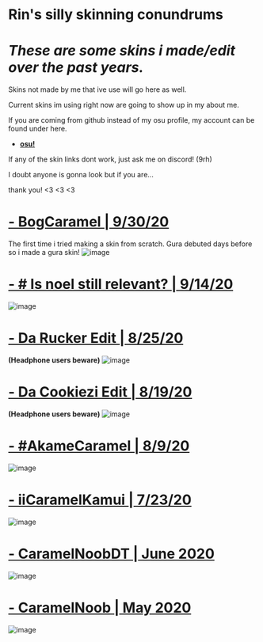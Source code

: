 # Rin's silly skinning conundrums 

# *These are some skins i made/edit over the past years.*

Skins not made by me that ive use will go here as well. 

Current skins im using right now are going to show up in my about me. 

If you are coming from github instead of my osu profile, my account can be found under here.

* [**osu!**](https://osu.ppy.sh/users/13378004)

If any of the skin links dont work, just ask me on discord! (9rh)


   I doubt anyone is gonna look but if you are...

   thank you! <3 <3 <3 

# [- BogCaramel | 9/30/20](https://bit.ly/3Gx1lZO)
The first time i tried making a skin from scratch. Gura debuted days before so i made a gura skin!
![image](https://cdn.discordapp.com/attachments/701177090984116394/1182135463327305868/image.png?ex=65839871&is=65712371&hm=6b7fa8ee3d9f41714bd00581b0317edf1b6a5d9bf9ff6313d3097e35f3260015&)

# [- # Is noel still relevant? | 9/14/20](https://bit.ly/3R5CeCi)
![image](https://cdn.discordapp.com/attachments/701177090984116394/1182119652441198652/image.png?ex=658389b7&is=657114b7&hm=db588b55ca6c12fe775bf97b308c2dccb7d195c7821746d30d4b22ecbd51e17d&)

# [- Da Rucker Edit | 8/25/20](https://bit.ly/46GwVPu)
**(Headphone users beware)**
![image](https://cdn.discordapp.com/attachments/701177090984116394/1182106290978291773/image.png?ex=65837d46&is=65710846&hm=c0e1d9f1f4b3ec2369358b1d2ea68203cae5516541c715d3575838faa74a4ec2&)

# [- Da Cookiezi Edit | 8/19/20](https://bit.ly/47IcJhn)
**(Headphone users beware)**
![image](https://cdn.discordapp.com/attachments/701177090984116394/1182110795992137748/image.png?ex=65838178&is=65710c78&hm=fab2437c692edf17fed6eeb3aa406e366d03cee5abd6f93678567151a6714bc6&)

# [- #AkameCaramel | 8/9/20](https://bit.ly/3RcYpX7)
![image](https://cdn.discordapp.com/attachments/701177090984116394/1182101711385534566/image.png?ex=65837902&is=65710402&hm=fdc2093b6662aeb19af986de6138d979d79507c20c9c2a026440828966ca0677&)

# [- iiCaramelKamui | 7/23/20](https://bit.ly/3TfAclJ) 
![image](https://cdn.discordapp.com/attachments/701177090984116394/1181737013834158234/image.png?ex=6582255b&is=656fb05b&hm=b17af4c112194d11157828bd1e825243ac90aebcab1b2218df599031ab0dff47&)

# [- CaramelNoobDT | June 2020](https://bit.ly/3RbJxsf)
![image](https://cdn.discordapp.com/attachments/701177090984116394/1181415885060177940/image.png?ex=6580fa48&is=656e8548&hm=efffa48f63d1442fac42dbda98545bee0192afb6311cb536a60eb389d72f2274&)

# [- CaramelNoob | May 2020](https://bit.ly/3GvgTx6)
![image](https://cdn.discordapp.com/attachments/701177090984116394/1181384182799278251/image.png?ex=6580dcc2&is=656e67c2&hm=2cb06a0abe49d763c17b6852683e582dae348eca117ef50ddae92dd0e532fb95&)
                  
